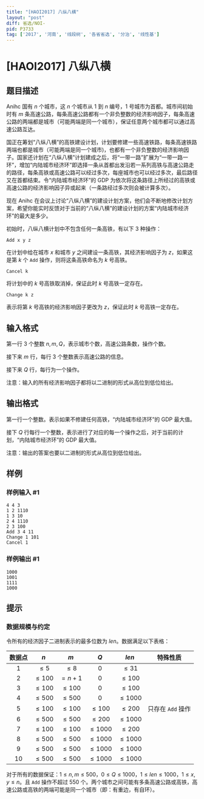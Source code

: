 ```yaml
---
title: "[HAOI2017] 八纵八横"
layout: "post"
diff: 省选/NOI-
pid: P3733
tag: ['2017', '河南', '线段树', '各省省选', '分治', '线性基']
---
```

# [HAOI2017] 八纵八横
## 题目描述

Anihc 国有 $n$ 个城市，这 $n$ 个城市从 $1$ 到 $n$ 编号，$1$ 号城市为首都。城市间初始时有 $m$ 条高速公路，每条高速公路都有一个非负整数的经济影响因子，每条高速公路的两端都是城市（可能两端是同一个城市），保证任意两个城市都可以通过高速公路互达。

国正在筹划“八纵八横”的高铁建设计划，计划要修建一些高速铁路，每条高速铁路两端也都是城市（可能两端是同一个城市)，也都有一个非负整数的经济影响因子。国家还计划在“八纵八横”计划建成之后，将“一带一路”扩展为“一带一路一环”，增加“内陆城市经济环”即选择一条从首都出发沿若一系列高铁与高速公路走的路径，每条高铁或高速公路可以经过多次，每座城市也可以经过多次，最后路径又在首都结束。令“内陆城市经济环”的 GDP 为依次将这条路径上所经过的高铁或高速公路的经济影响因子异或起来（一条路经过多次则会被计算多次）。

现在 Anihc 在会议上讨论“八纵八横”的建设计划方案，他们会不断地修改计划方案，希望你能实时反馈对于当前的“八纵八横”的建设计划的方案“内陆城市经济环”的最大是多少。

初始时，八纵八横计划中不包含任何一条高铁，有以下 $3$ 种操作：

`Add x y z`

在计划中给在城市 $x$ 和城市 $y$ 之间建设一条高铁，其经济影响因子为 $z$，如果这是第 $k$ 个 `Add` 操作，则将这条高铁命名为 $k$ 号高铁。

`Cancel k`

将计划中的 $k$ 号高铁取消掉，保证此时 $k$ 号高铁一定存在。

`Change k z`

表示将第 $k$ 号高铁的经济影响因子更改为 $z$，保证此时 $k$ 号高铁一定存在。

## 输入格式

第一行 $3$ 个整数 $n,m,Q$，表示城市个数，高速公路条数，操作个数。

接下来 $m$ 行，每行 $3$ 个整数表示高速公路的信息。

接下来 $Q$ 行，每行为一个操作。

注意：输入的所有经济影响因子都将以二进制的形式从高位到低位给出。

## 输出格式

第一行一个整数。表示如果不修建任何高铁，“内陆城市经济环”的 GDP 最大值。

接下 $Q$ 行每行一个整数，表示进行了对应的每一个操作之后，对于当前的计划，“内陆城市经济环”的 GDP 最大值。

注意：输出的答案也要以二进制的形式从高位到低位给出。

## 样例

### 样例输入 #1
```
4 4 3
1 2 1110
1 3 10
2 4 1110
2 3 100
Add 3 4 11
Change 1 101
Cancel 1
```
### 样例输出 #1
```
1000
1001
1111
1000
```
## 提示

### 数据规模与约定

令所有的经济因子二进制表示的最多位数为 $len$。数据满足以下表格：

| 数据点 | $n$ | $m$ | $Q$ | $len$ | 特殊性质 |
| :----------: | :----------: | :----------: | :----------: | :----------: | :----------: |
| 1 | $\leq 5$ | $\leq 8$ | $0$ | $\leq 31$ |  |
| 2 | $\leq 100$ | $=n + 1$ | $0$ | $\leq 100$ |  |
| 3 | $\leq 100$ | $\leq 100$ | $0$ | $\leq 100$ |  |
| 4 | $\leq 500$ | $\leq 500$ | $0$ | $\leq 1000$ |  |
| 5 |$\leq 100$ | $\leq 100$ | $\leq 100$ | $\leq 200$ | 只存在 `Add` 操作 |
| 6 | $\leq 500$ | $\leq 500$ | $\leq 200$ | $\leq 1000$ |  |
| 7 | $\leq 100$ | $\leq 100$ | $\leq 1000$ | $\leq 200$ |  |
| 8 | $\leq 500$ | $\leq 500$ | $\leq 1000$ | $\leq 1000$ |  |
| 9 | $\leq 500$ | $\leq 500$ | $\leq 1000$ | $\leq 1000$ |  |
| 10 | $\leq 500$ | $\leq 500$ | $\leq 1000$ | $\leq 1000$ |  |

对于所有的数据保证：$1\leq n,m\leq 500$，$0\leq Q\leq 1000$，$1\leq len\leq 1000$，$1\leq x,y\leq n$。且 `Add` 操作不超过 $550$ 个。两个城市之间可能有多条高速公路或高铁，高速公路或高铁的两端可能是同一个城市（即：有重边，有自环）。

